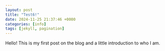 ```yaml
---
layout: post
title: "Test6!"
date: 2024-11-25 21:37:46 +0000
categories: [info]
tags: [jekyll, pagination]
---
```


Hello! This is my first post on the blog and a little introduction to who I am.